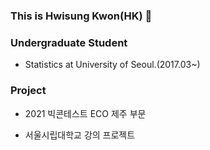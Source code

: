### This is Hwisung Kwon(HK) 👋


### Undergraduate Student
- Statistics at University of Seoul.(2017.03~)

### Project

+ 2021 빅콘테스트 ECO 제주 부문

+ 서울시립대학교 강의 프로젝트
<!--
**hwii-kk/hwii-kk** is a ✨ _special_ ✨ repository because its `README.md` (this file) appears on your GitHub profile.

Here are some ideas to get you started:

- 🔭 I’m currently working on ...
- 🌱 I’m currently learning ...
- 👯 I’m looking to collaborate on ...
- 🤔 I’m looking for help with ...
- 💬 Ask me about ...
- 📫 How to reach me: ...
- 😄 Pronouns: ...
- ⚡ Fun fact: ...
-->
